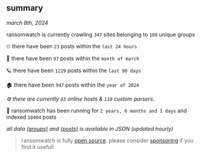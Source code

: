 
## summary
_march 8th, 2024_

ransomwatch is currently crawling `347` sites belonging to `180` unique groups

⏲ there have been `23` posts within the `last 24 hours`

🦈 there have been `97` posts within the `month of march`

🪐 there have been `1229` posts within the `last 90 days`

🏚 there have been `947` posts within the `year of 2024`

_⚙️ there are currently `93` online hosts & `110` custom parsers._

🦕 ransomwatch has been running for `2 years, 6 months and 1 days` and indexed `10404` posts

_all data  [(groups)](http://ransomwhat.telemetry.ltd/groups) and [(posts)](http://ransomwhat.telemetry.ltd/posts) is available in JSON (updated hourly)_

> ransomwatch is fully [open source](https://github.com/joshhighet/ransomwatch#ransomwatch--). please consider [sponsoring](https://github.com/sponsors/joshhighet) if you find it useful!
